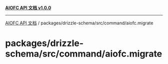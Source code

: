 [**AIOFC API 文档 v1.0.0**](../../../../../README.md)

***

[AIOFC API 文档](../../../../../modules.md) / packages/drizzle-schema/src/command/aiofc.migrate

# packages/drizzle-schema/src/command/aiofc.migrate
